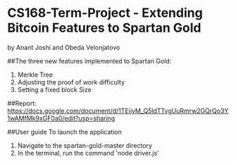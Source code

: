 # CS168-Term-Project - Extending Bitcoin Features to Spartan Gold
by Anant Joshi and Obeda Velonjatovo

##The three new features implemented to Spartan Gold:
  1. Merkle Tree
  2. Adjusting the proof of work difficulty
  3. Setting a fixed block Size

##Report: https://docs.google.com/document/d/1TEiiyM_Q5ldTTvgUuRmrw2GQrQo3Y1wAMfMk9xGF0a0/edit?usp=sharing

##User guide
To launch the application
  1. Navigate to the spartan-gold-master directory
  2. In the terminal, run the command 'node driver.js'  

